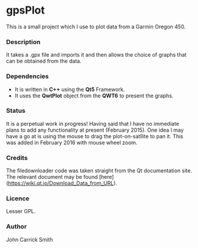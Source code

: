 # gpsPlot

This is a small project which I use to plot data from a Garmin 
Oregon 450.

### Description
It takes a .gpx file and imports it and then allows the choice
of graphs that can be obtained from the data.

### Dependencies
* It is written in __C++__ using the **Qt5** Framework.
* It uses the __QwtPlot__ object from the **QWT6** to present the graphs.

### Status
It is a perpetual work in progress! Having said that I have no immediate
plans to add any functionality at present (February 2015).
One idea I may have a go at is using the mouse to drag the plot-on-satllite 
to pan it. This was added in February 2016 with mouse wheel zoom.

### Credits
The filedownloader code was taken straight from the Qt documentation site.
The relevant document may be found [here] (https://wiki.qt.io/Download_Data_from_URL).

### Licence
Lesser GPL. 

### Author
John Carrick Smith 
